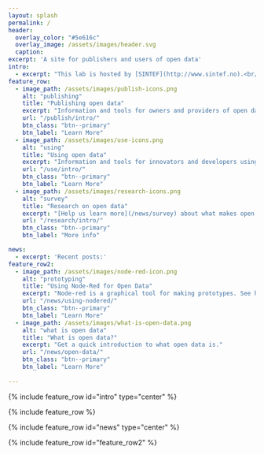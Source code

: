 ```yaml
---
layout: splash
permalink: /
header:
  overlay_color: "#5e616c"
  overlay_image: /assets/images/header.svg
  caption:
excerpt: 'A site for publishers and users of open data'
intro: 
  - excerpt: "This lab is hosted by [SINTEF](http://www.sintef.no).<br/>The purpose of the lab is to experiment with support and tools for overcoming barriers to publication and use of open data. We would like to test the lab in collaboration with hackatons and other initiatives for use of (open) data."
feature_row:
  - image_path: /assets/images/publish-icons.png
    alt: "publishing"
    title: "Publishing open data"
    excerpt: "Information and tools for owners and providers of open data."
    url: "/publish/intro/"
    btn_class: "btn--primary"
    btn_label: "Learn More"
  - image_path: /assets/images/use-icons.png
    alt: "using"
    title: "Using open data"
    excerpt: "Information and tools for innovators and developers using open data."
    url: "/use/intro/"
    btn_class: "btn--primary"
    btn_label: "Learn More"
  - image_path: /assets/images/research-icons.png
    alt: "survey"
    title: "Research on open data"
    excerpt: "[Help us learn more](/news/survey) about what makes open data easy or difficult to use, and learn more about our research."
    url: "/research/intro/"
    btn_class: "btn--primary"
    btn_label: "More info"

news: 
  - excerpt: 'Recent posts:'
feature_row2:
  - image_path: /assets/images/node-red-icon.png
    alt: "prototyping"
    title: "Using Node-Red for Open Data"
    excerpt: "Node-red is a graphical tool for making prototypes. See how you can use the tool to connect to SBanken and more."
    url: "/news/using-nodered/"
    btn_class: "btn--primary"
    btn_label: "Learn More"
  - image_path: /assets/images/what-is-open-data.png
    alt: "what is open data"
    title: "What is open data?"
    excerpt: "Get a quick introduction to what open data is."
    url: "/news/open-data/"
    btn_class: "btn--primary"
    btn_label: "Learn More"
    
---
```


{% include feature_row id="intro" type="center" %}

{% include feature_row %}

{% include feature_row id="news" type="center" %}

{% include feature_row id="feature_row2" %}